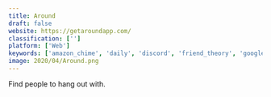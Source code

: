 ```yaml
---
title: Around
draft: false 
website: https://getaroundapp.com/
classification: ['']
platform: ['Web']
keywords: ['amazon_chime', 'daily', 'discord', 'friend_theory', 'google_contacts_map', 'houseparty', 'lookfor', 'mapkit_js', 'me3', 'peanut', 'skype_meetings', 'skype_for_slack', 'slack_video_calls', 'swarmly', 'we3', 'yellow', 'zoom']
image: 2020/04/Around.png
---
```

Find people to hang out with.